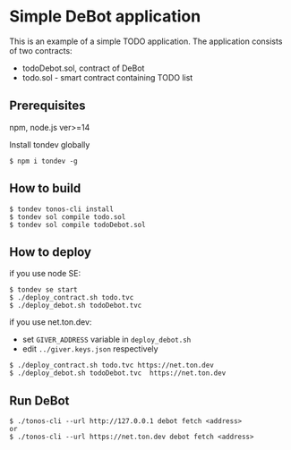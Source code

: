 # Simple DeBot application

This is an example of a simple TODO application. The application consists of two contracts:

-   todoDebot.sol, contract of DeBot
-   todo.sol - smart contract containing TODO list

## Prerequisites

 npm, node.js ver>=14

 Install tondev globally
 ```
 $ npm i tondev -g
 ```

## How to build

  ```
  $ tondev tonos-cli install
  $ tondev sol compile todo.sol
  $ tondev sol compile todoDebot.sol
  ```

## How to deploy

  if you use node SE: 
  ```
  $ tondev se start
  $ ./deploy_contract.sh todo.tvc
  $ ./deploy_debot.sh todoDebot.tvc
  ```

 if you use net.ton.dev:

  - set `GIVER_ADDRESS` variable in `deploy_debot.sh`
  - edit `../giver.keys.json` respectively

  ```
  $ ./deploy_contract.sh todo.tvc https://net.ton.dev
  $ ./deploy_debot.sh todoDebot.tvc  https://net.ton.dev
  ```

## Run DeBot

  ```
  $ ./tonos-cli --url http://127.0.0.1 debot fetch <address>
  or
  $ ./tonos-cli --url https://net.ton.dev debot fetch <address>
  ```
